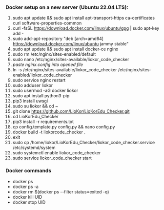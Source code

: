 ### Docker setup on a new server (Ubuntu 22.04 LTS):
1. sudo apt update && sudo apt install apt-transport-https ca-certificates curl software-properties-common
2. curl -fsSL https://download.docker.com/linux/ubuntu/gpg | sudo apt-key add -
3. sudo add-apt-repository "deb [arch=amd64] https://download.docker.com/linux/ubuntu jammy stable"
4. sudo apt update && sudo apt install docker-ce nginx
5. sudo rm /etc/nginx/sites-enabled/default
6. sudo nano /etc/nginx/sites-available/liokor_code_checker
7. *paste nginx.config into opened file*
8. ln -s /etc/nginx/sites-available/liokor_code_checker /etc/nginx/sites-enabled/liokor_code_checker
9. sudo service nginx restart
10. sudo adduser liokor 
11. sudo usermod -aG docker liokor 
12. sudo apt install python3-pip 
13. pip3 install uwsgi 
14. sudo su liokor && cd ~
15. git clone https://github.com/LioKor/LioKorEdu_Checker.git
16. cd LioKorEdu_Checker 
17. pip3 install -r requirements.txt 
18. cp config.template.py config.py && nano config.py
19. docker build -t liokorcode_checker .
20. exit
21. sudo cp /home/liokor/LioKorEdu_Checker/liokor_code_checker.service /etc/systemd/system
22. sudo systemctl enable liokor_code_checker
23. sudo service liokor_code_checker start

### Docker commands
* docker ps
* docker ps -a
* docker rm $(docker ps --filter status=exited -q)
* docker kill UID
* docker stop UID